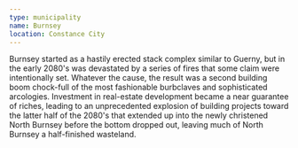 ```yaml
---
type: municipality
name: Burnsey
location: Constance City
---
```


Burnsey started as a hastily erected stack complex similar to Guerny, but in the early 2080's was devastated by a series of fires that some claim were intentionally set. Whatever the cause, the result was a second building boom chock-full of the most fashionable burbclaves and sophisticated arcologies. Investment in real-estate development became a near guarantee of riches, leading to an unprecedented explosion of building projects toward the latter half of the 2080's that extended up into the newly christened North Burnsey before the bottom dropped out, leaving much of North Burnsey a half-finished wasteland.